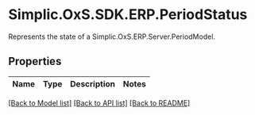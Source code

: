 # Simplic.OxS.SDK.ERP.PeriodStatus
Represents the state of a Simplic.OxS.ERP.Server.PeriodModel.

## Properties

Name | Type | Description | Notes
------------ | ------------- | ------------- | -------------

[[Back to Model list]](../README.md#documentation-for-models) [[Back to API list]](../README.md#documentation-for-api-endpoints) [[Back to README]](../README.md)

